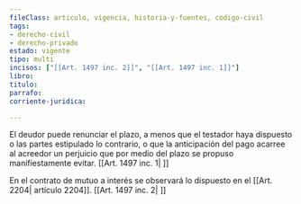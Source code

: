 ```yaml
---
fileClass: articulo, vigencia, historia-y-fuentes, codigo-civil
tags:
- derecho-civil
- derecho-privado
estado: vigente
tipo: multi
incisos: ["[[Art. 1497 inc. 2]]", "[[Art. 1497 inc. 1]]"]
libro:
titulo:
parrafo:
corriente-juridica:

---
```

El deudor puede renunciar el plazo, a menos que el testador haya dispuesto o las partes estipulado lo contrario, o que la anticipación del pago acarree al acreedor un perjuicio que por medio del plazo se propuso manifiestamente evitar. [[Art. 1497 inc. 1| ]]

En el contrato de mutuo a interés se observará lo dispuesto en el [[Art. 2204| artículo 2204]]. [[Art. 1497 inc. 2| ]]
